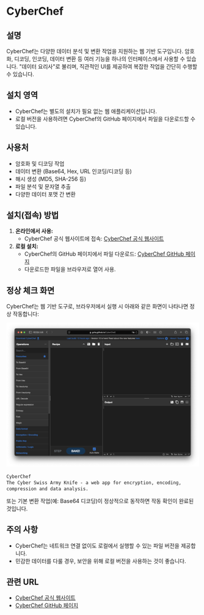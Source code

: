# CyberChef

## 설명
CyberChef는 다양한 데이터 분석 및 변환 작업을 지원하는 웹 기반 도구입니다. 암호화, 디코딩, 인코딩, 데이터 변환 등 여러 기능을 하나의 인터페이스에서 사용할 수 있습니다. "데이터 요리사"로 불리며, 직관적인 UI를 제공하여 복잡한 작업을 간단히 수행할 수 있습니다.

## 설치 영역
- CyberChef는 별도의 설치가 필요 없는 웹 애플리케이션입니다.
- 로컬 버전을 사용하려면 CyberChef의 GitHub 페이지에서 파일을 다운로드할 수 있습니다.

## 사용처
- 암호화 및 디코딩 작업
- 데이터 변환 (Base64, Hex, URL 인코딩/디코딩 등)
- 해시 생성 (MD5, SHA-256 등)
- 파일 분석 및 문자열 추출
- 다양한 데이터 포맷 간 변환

## 설치(접속) 방법
1. **온라인에서 사용:**
   - CyberChef 공식 웹사이트에 접속: [CyberChef 공식 웹사이트](https://gchq.github.io/CyberChef/)
2. **로컬 설치:**
   - CyberChef의 GitHub 페이지에서 파일 다운로드:
     [CyberChef GitHub 페이지](https://github.com/gchq/CyberChef)
   - 다운로드한 파일을 브라우저로 열어 사용.

## 정상 체크 화면
CyberChef는 웹 기반 도구로, 브라우저에서 실행 시 아래와 같은 화면이 나타나면 정상 작동합니다:

![접속 화면 설명](cyberchef.png)

```plaintext
CyberChef
The Cyber Swiss Army Knife - a web app for encryption, encoding, compression and data analysis.
```

또는 기본 변환 작업(예: Base64 디코딩)이 정상적으로 동작하면 작동 확인이 완료된 것입니다.

## 주의 사항
- CyberChef는 네트워크 연결 없이도 로컬에서 실행할 수 있는 파일 버전을 제공합니다.
- 민감한 데이터를 다룰 경우, 보안을 위해 로컬 버전을 사용하는 것이 좋습니다.

## 관련 URL
- [CyberChef 공식 웹사이트](https://gchq.github.io/CyberChef/)
- [CyberChef GitHub 페이지](https://github.com/gchq/CyberChef)
